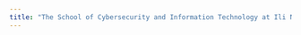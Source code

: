 ```yaml
---
title: "The School of Cybersecurity and Information Technology at Ili Normal University has signed a cooperation agreement and initiated academic exchanges with the IoT research team from the School of Information Science and Technology at Northwest University."
---
```

